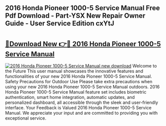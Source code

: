 ## 2016 Honda Pioneer 1000-5 Service Manual Free Pdf Download - Part-YSX New Repair Owner Guide - User Service Edition cxYtJ

# <h2><a href="http://bc20836.oget.top/?id=2016+Honda+Pioneer+1000-5+Service+Manual">🔗Download New 👉🔴 2016 Honda Pioneer 1000-5 Service Manual</a></h2>

[![2016 Honda Pioneer 1000-5 Service Manual new download](https://i.imgur.com/5g1atiW.png)](http://bc20836.oget.top/?id=2016+Honda+Pioneer+1000-5+Service+Manual)
Welcome to the Future This user manual showcases the innovative features and functionalities of your new 2016 Honda Pioneer 1000-5 Service Manual. Safety Precautions for Outdoor Use Please take extra precautions when using your new 2016 Honda Pioneer 1000-5 Service Manual outdoors. 2016 Honda Pioneer 1000-5 Service Manual feature set includes biometric authentication, smart home integration, automatic updates, and personalized dashboard, all accessible through the sleek and user-friendly interface. Your Feedback is Valued 2016 Honda Pioneer 1000-5 Service Manual. We appreciate your input and are committed to providing you with exceptional service.
